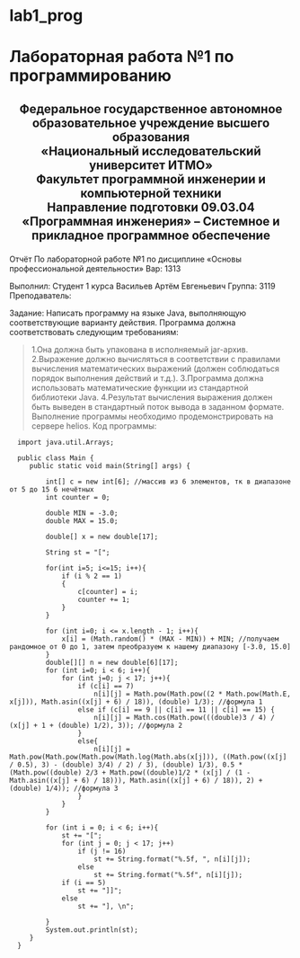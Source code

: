 # lab1_prog
# Лабораторная работа №1 по программированию

## <p align="center">Федеральное государственное автономное образовательное учреждение высшего образования<br />«Национальный исследовательский университет ИТМО»<br />Факультет программной инженерии и компьютерной техники<br />Направление подготовки 09.03.04 «Программная инженерия» – Системное и прикладное программное обеспечение</p>







Отчёт
По лабораторной работе №1
по дисциплине «Основы профессиональной деятельности»
Вар: 1313




Выполнил:
Студент 1 курса
Васильев Артём Евгеньевич
Группа: 3119
Преподаватель:







Задание:
Написать программу на языке Java, выполняющую соответствующие варианту действия. Программа должна соответствовать следующим требованиям:
> 1.Она должна быть упакована в исполняемый jar-архив.
> 2.Выражение должно вычисляться в соответствии с правилами вычисления математических выражений (должен соблюдаться порядок выполнения действий и т.д.).
> 3.Программа должна использовать математические функции из стандартной библиотеки Java.
> 4.Результат вычисления выражения должен быть выведен в стандартный поток вывода в заданном формате.
Выполнение программы необходимо продемонстрировать на сервере helios.
Код программы:

      import java.util.Arrays;
      
      public class Main {
         public static void main(String[] args) {
      
             int[] c = new int[6]; //массив из 6 элементов, тк в диапазоне от 5 до 15 6 нечётных
             int counter = 0;
      
             double MIN = -3.0;
             double MAX = 15.0;
      
             double[] x = new double[17];
      
             String st = "[";
      
             for(int i=5; i<=15; i++){
                 if (i % 2 == 1)
                 {
                     c[counter] = i;
                     counter += 1;
                 }
             }
      
             for (int i=0; i <= x.length - 1; i++){
                 x[i] = (Math.random() * (MAX - MIN)) + MIN; //получаем рандомное от 0 до 1, затем преобразуем к нашему диапазону [-3.0, 15.0]
             }
             double[][] n = new double[6][17];
             for (int i=0; i < 6; i++){
                 for (int j=0; j < 17; j++){
                     if (c[i] == 7)
                         n[i][j] = Math.pow(Math.pow((2 * Math.pow(Math.E, x[j])), Math.asin((x[j] + 6) / 18)), (double) 1/3); //формула 1
                     else if (c[i] == 9 || c[i] == 11 || c[i] == 15) {
                         n[i][j] = Math.cos(Math.pow(((double)3 / 4) / (x[j] + 1 + (double) 1/2), 3)); //формула 2
                     }
                     else{
                         n[i][j] = Math.pow(Math.pow(Math.pow(Math.log(Math.abs(x[j])), ((Math.pow((x[j] / 0.5), 3) - (double) 3/4) / 2) / 3), (double) 1/3), 0.5 * (Math.pow((double) 2/3 + Math.pow((double)1/2 * (x[j] / (1 - Math.asin((x[j] + 6) / 18))), Math.asin((x[j] + 6) / 18)), 2) + (double) 1/4)); //формула 3
                     }
                 }
             }
      
             for (int i = 0; i < 6; i++){
                 st += "[";
                 for (int j = 0; j < 17; j++)
                     if (j != 16)
                         st += String.format("%.5f, ", n[i][j]);
                     else
                         st += String.format("%.5f", n[i][j]);
                 if (i == 5)
                     st += "]]";
                 else
                     st += "], \n";
      
             }
             System.out.println(st);
         }
      }

